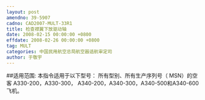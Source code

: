 ```yaml
---
layout: post
amendno: 39-5907
cadno: CAD2007-MULT-33R1
title: 检查襟翼下放驱动轴
date: 2008-02-15 00:00:00 +0800
effdate: 2008-02-26 00:00:00 +0800
tag: MULT
categories: 中国民用航空总局航空器适航审定司
author: 于敬宇
---
```


##适用范围:
本指令适用于以下型号：
所有型别、所有生产序列号（ MSN）的空客 A330-200，A330-300， A340-200，A340-300，A340-500和A340-600飞机。

